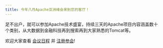 ```yaml
---
title: 今年八月Apache亚洲峰会来到您的客厅！
---
```


足不出户，就可以参加Apache技术盛宴，持续三天的Apache项目内容涵盖数十个类别，从大数据到金融科技再到搜索再到大家熟悉的Tomcat等。

欢迎大家查看 [会议日程](zh/tracks.html) 并 [注册参会](zh/register.html)!
